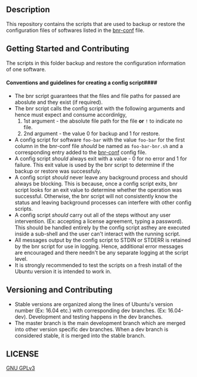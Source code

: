 ## Description ##
  This repository contains the scripts that are used to backup or restore the configuration files of softwares listed in the [bnr-conf](https://github.com/wrvenkat/bnr-conf) file.
  
## Getting Started and Contributing ##
  The scripts in this folder backup and restore the configuration information of one software.
  
#### Conventions and guidelines for creating a config script####
  * The bnr script guarantees that the files and file paths for passed are aboslute and they exist (if required).
  * The bnr script calls the config script with the following arguments and hence must expect and consume accordinlgy,  
	1. 1st argument - the absolute file path for the file **or** `!` to indicate no file.
	2. 2nd argument - the value 0 for backup and 1 for restore.
  * A config script for software `foo-bar` with the value `foo-bar` for the first column in the bnr-conf file *should* be named as `foo-bar-bnr.sh` and a corresponding entry added to the [bnr-conf](https://github.com/wrvenkat/bnr-conf) config file.
  * A config script *should* always exit with a value - 0 for no error and 1 for failure. This exit value is used by the bnr script to determine if the backup or restore was successfuly.
  * A config script *should* never leave any background process and should always be blocking. This is because, once a config script exits, bnr script looks for an exit value to determine whether the operation was successful. Otherwise, the bnr script will not consistently know the status and leaving background processes can interfere with other config scripts.
  * A config script *should* carry out all of the steps without any user intervention. (Ex: accepting a license agreement, typing a password). This should be handled entirely by the config script asthey are executed inside a sub-shell and the user can't interact with the running script.
  * All messages output by the config script to STDIN or STDERR is retained by the bnr script for use in logging. Hence, additional error messages are encouraged and there needn't be any separate logging at the script level.
  * It is strongly recommended to test the scripts on a fresh install of the Ubuntu version it is intended to work in.
  
## Versioning and Contributing ##
* Stable versions are organized along the lines of Ubuntu's version number (Ex: 16.04 etc.) with corresponding dev branches. (Ex: 16.04-dev). Development and testing happens in the dev branches.
* The master branch is the main development branch which are merged into other version specific dev branches. When a dev branch is considered stable, it is merged into the stable branch.
  
## LICENSE ##

[GNU GPLv3](https://www.gnu.org/licenses/gpl-3.0.en.html)
